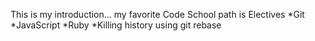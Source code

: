 This is my introduction... my favorite Code School path is Electives
*Git
*JavaScript
*Ruby
*Killing history using git rebase